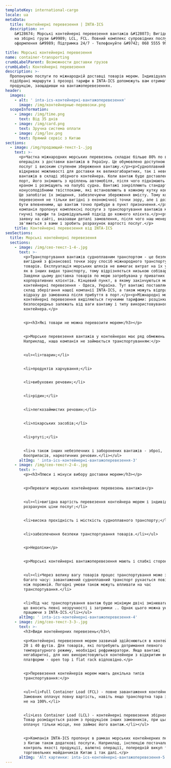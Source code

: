 ```yaml
---
templateKey: international-cargo
locale: ua
metaData:
  title: Контейнерні перевезення | INTA-ICS
  description: >+
    &#128674; Морські контейнерні перевезення вантажів &#128073; Вигідні тарифи
    на збірні грузи &#9989; LCL, FCL. Повний комплекс супровідних послуг, митне
    оформлення &#9989; Підтримка 24/7 - Телефонуйте &#9742; 068 5555 999

title: Морські контейнерні перевезення
name: container-transporting
crumbLabelParent: Возможности доставки грузов
crumbLabel: Контейнерні перевезення
description: >-
  Пропонуємо послуги по міжнародній доставці товарів морем. Індивідуально
  підібрані маршрути і прозорі тарифи в INTA-ICS допоможуть вам отримати
  продукцію, заощадивши на вантажоперевезеннях.
header:
  images:
    - alt: ' inta-ics-контейнерні-вантажоперевезення'
      image: /img/контейнерные-перевозки.png
  scopeInformation:
    - image: /img/time.png
      text: Від 35 днів
    - image: /img/card.png
      text: Зручна система оплати
    - image: /img/lov.png
      text: Прямий сервіс з Китаю
sections:
  - image: /img/продающий-текст-1-.jpg
    text: >-
      <p>Частка міжнародних морських перевезень складає більше 80% по всіх
      операціях з доставки вантажів в Україну. Це обумовлено доступною вартістю
      послуг і високим ступенем збереження вантажу.</p><p>Судноплавний транспорт
      відкриває можливості для доставки як великогабаритних, так і невеликих
      вантажів в складі збірного контейнера. Коли вантаж буде доставлений в
      порт, його знімають з кріплень автомобіля, після чого піднімають контейнер
      краном і розміщують на палубі судна. Вантажі закріплюють стандартними
      конусоподібними твістлоками, які встановлюють в кожному кутку контейнера.
      Це запобігає їх зміщення, забезпечуючи збереження вмісту. Тому контейнерні
      перевезення не тільки вигідні з економічної точки зору, але і дозволяють
      бути впевненими, що вантаж точно прибуде в пункт призначення.</p><p>Наша
      компанія пропонує комплексні послуги з транспортування вантажів морем,
      гнучкі тарифи та індивідуальний підхід до кожного клієнта.</p><p>Залиште
      заявку на сайті, вказавши деталі замовлення, після чого наш менеджер
      зв'яжеться з вами і зробить розрахунок вартості послуг.</p>
    title: Контейнерні перевезення від INTA-ICS
seoSections:
  title: Морські контейнерні перевезення
  sections:
    - image: /img/сео-текст-1-4-.jpg
      text: >-
        <p>Транспортування вантажів судноплавним транспортом - це безпечний і
        вигідний з фінансової точки зору спосіб міжнародного транспортування
        товарів. Експлуатація морських шляхів не вимагає витрат на їх утримання,
        як в інших видах транспорту, тому відрізняється низькою собівартістю.
        Завдяки цьому доставка товарів по морю затребувана у приватних і
        корпоративних клієнтів. Кінцевий пункт, в якому закінчуються морські
        контейнерні перевезення - Одеса, Україна. Тут вантажі поставляються на
        склад зберігання нашої компанії INTA-ICS, а також можуть відправлятися
        відразу до замовника після прибуття в порт.</p><p>Міжнародні морські
        контейнерні перевезення виділяються гнучкими тарифами: розцінки
        безпосередньо залежать від ваги вантажу і типу використовуваного
        контейнера.</p>


        <p><h3>Які товари не можна перевозити морем</h3></p>


        <p>Морське перевезення вантажів у контейнерах має ряд обмежень.
        Наприклад, наша компанія не займається транспортуванням:</p>


        <ul><li>тварин;</li>


        <li>продуктів харчування;</li>


        <li>вибухових речовин;</li>


        <li>рідин;</li>


        <li>легкозаймистих речовин;</li>


        <li>лікарських засобів;</li>


        <li>ртуті;</li>


        <li>а також інших небезпечних і заборонених вантажів - зброї,
        боєприпасів, наркотичних речовин.</li></ul>
      altImg: ' inta-ics-контейнерні-вантажоперевезення-3'
    - image: /img/сео-текст-2-4-.jpg
      text: >-
        <p><h3>Плюси і мінуси вибору доставки морем</h3></p>


        <p>Переваги морських контейнерних перевезень вантажів</p>


        <ul><li>вигідна вартість перевезення контейнера морем і індивідуальний
        розрахунок ціни послуг;</li>


        <li>висока прохідність і місткість судноплавного транспорту;</li>


        <li>забезпечення безпеки транспортування товарів.</li></ul>


        <p>Недоліки</p>


        <p>Морські контейнерні вантажоперевезення мають і слабкі сторони:</p>


        <ul><li>Через велику вагу товарів процес транспортування може зайняти
        багато часу: завантажений судноплавний транспорт рухається повільніше,
        ніж порожній. Погодні умови також можуть впливати на час
        транспортування.</li>


        <li>Під час транспортування вантаж буде мінімум двічі змінювати судно,
        що вносить певні незручності і затримки .. Однак цього можна уникнути,
        працюючи з INTA-ICS.</li></ul>
      altImg: ' inta-ics-контейнерні-вантажоперевезення-4'
    - image: /img/сео-текст-3-3-.jpg
      text: >-
        <h3>Види контейнерних перевезень</h3>\

        <p>Контейнерні перевезення морем зазвичай здійснюються в контейнерах на
        20 і 40 футів. Для товарів, які потребують дотримання певного
        температурного режиму, необхідні рефрижератори. Якщо вантажі
        негабаритні, для них використовуються контейнери з відкритим верхом або
        платформи - open top і flat rack відповідно.</p>


        <p>Перевезення контейнерів морем мають декілька типів
        транспортування:</p>


        <ul><li>Full Container Load (FCL) - повне завантаження контейнера.
        Замовник оплачує повну вартість, навіть якщо транспортна тара заповнена
        не на 100%.</li>


        <li>Less Container Load (LCL) - контейнерні перевезення збірного типу.
        Товар розміщується разом з продукцією інших замовників, при цьому клієнт
        оплачує тільки місце, яке займає його вантаж.</li></ul>


        <p>Компанія INTA-ICS пропонує в рамках морських контейнерних перевезень
        з Китаю також додаткові послуги. Наприклад, інспекцію постачальника,
        контроль якості продукції, валютні операції, попередній викуп товарів з
        торговельних майданчиків Китаю і так далі.</p>
      altImg: 'Alt картинки: inta-ics-контейнерні-вантажоперевезення-5'
---
```

